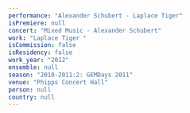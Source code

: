 ```yaml
---
performance: "Alexander Schubert - Laplace Tiger"
isPremiere: null
concert: "Mixed Music - Alexander Schubert"
work: "Laplace Tiger "
isCommission: false
isResidency: false
work_year: "2012"
ensemble: null
season: "2010-2011:2: GEMDays 2011"
venue: "Phipps Concert Hall"
person: null
country: null
---
```


